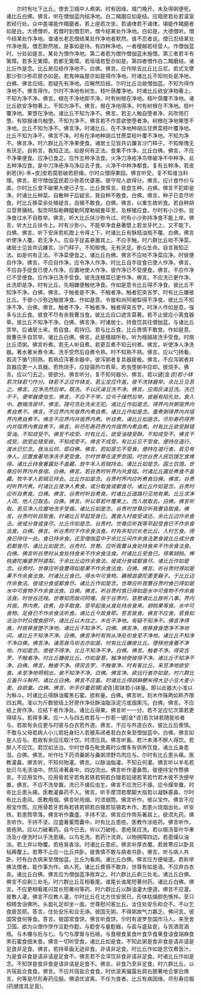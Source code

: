 <!-- { "loadSidebar": true } -->
　　尔时有吐下比丘。使舍卫城中人煮粥。时有因缘。城门晚开。未及得粥便死。诸比丘白佛。佛言。听在僧伽蓝内结净地。白二羯磨应如是结。应唱房若处若温室若经行处。众中差堪能作羯磨者。若上座若次坐。若诵律若不诵律。堪能作羯磨者如是白。大德僧听。若僧时到僧忍听。僧今结某处作净地。白如是。大德僧听。僧今结某处作净地。谁诸长老忍僧结某处作净地者默然。谁不忍者说。僧已忍结某处作净地竟。僧忍默然故。是事如是持。有四种净地。一者檀越若经营人。作僧伽蓝时。分处如是言。某处为僧作净地。第二者若为僧作僧伽蓝未施僧。第三者若半有篱障。若多无篱障。若都无篱障。若垣墙若堑亦如是。第四者僧作白二羯磨结。诸比丘作是念。比丘房应结作净地不。白佛。佛言。应作除去比丘比丘尼。若式叉摩那沙弥沙弥尼房亦如是。若鬼神庙屋亦如是得作净地。时诸比丘不知何处是净地。白佛。佛言应结。若疑先有净地。应解然后结。尔时比丘治故僧伽蓝。不知为得作净地不。佛言得作。尔时不净地有树生。枝叶荫覆净地。时诸比丘欲安净物著上。不知为净不净。佛言。根在不净地即不净。时有树根在净地。枝叶荫覆不净地。诸比丘欲安净物著上。不知为净不。佛言。根在净地得净。时有树根在不净地。枝叶覆净地。果堕在净地。诸比丘不知为净不。佛言。若无人触自堕者净。风吹雨打堕。有猕猴诸鸟触堕。不知为净不。佛言若不作意欲使堕者净。树根在净地果堕不净地。比丘不知为净不。佛言净。时诸比丘。在不净地种胡瓜甘蔗菜枝叶覆净地。比丘不知为净不。佛言不净。时有在净地种胡瓜甘蔗菜枝叶覆不净地。不知为净不。佛言净。时六群比丘不净果便食。诸居士见皆共讥嫌言沙门释子。不知惭愧无有厌足。自称言。我知正法。如是何有正法。食果不作净。比丘白佛。佛言。不应不净果便食。应净已食之。应作五种净法食。火净刀净疮净鸟啄破净不中种净。此五种净应食。是中刀净疮净鸟净应去子食。火净不中种净都食。复有五种净。若皮剥若[利-禾+皮]皮若腐若破若瘀燥。尔时众僧得果园。佛言听受。复不知谁当料理。佛言。若守僧伽蓝民若沙弥若优婆塞。彼守视人欲得分。佛言。应计食作价与直。尔时比丘食不破果大便已子生。比丘畏慎言。我食生种。白佛。佛言不犯即是净。时诸比丘种菜。自散种子后疑言。我自种不敢食。白佛。佛言。种子已变尽听食。时比丘移菜余处殖疑言。自殖不敢食。白佛。佛言。以重生故听食。若自种胡瓜苷蔗蒱桃。梨奈呵梨勒鞞醯勒阿摩勒椒姜荜茇。及移殖应食。尔时有小沙弥。捉净食过水不自胜举。佛言。听大比丘扶沙弥令过。时有小沙弥持净食不能上岸。佛言。听大比丘扶令上。时有沙弥小。不能举净食悬著壁上若龙牙杙上。又不能下。白佛。佛言。听下安床若机蹬上令得上下。时诸比丘有酥瓶油瓶不覆。白佛。佛言听使净人覆。若无净人。应自手捉盖悬置其上。不应手触。时六群比丘啖不净菜。诸居士见皆共讥嫌言。沙门释子。不知惭愧。无有厌足。断众生命。自言我知正法。如是何有正法。不净菜便食之。诸比丘白佛。佛言不应啖不净菜应净。时彼便自作净。佛言。不应自作净。应令净人作净。时比丘自手捉食已使人作净。佛言。不应自手捉食已使人作净。应置地使人作净。彼作净已不受便食。佛言。不应作净已不受便食。应作净已洗手受食。彼洗连根菜已更作净。佛言。不应洗已更作净。此洗即是净。时有比丘。先相嫌便触他净食。作如是意令比丘得不净食。彼比丘不知净不净。白佛。佛言。于触者是不净。不触者净。触者犯突吉罗。时有比丘嫌彼比丘。于彼小沙弥边触彼净食。作如是意。令彼和尚阿阇梨得不净食。彼比丘不知净不净。白佛。佛言。触者不净。不触者净。触者得突吉罗。时净人作如是意。强多与比丘食。彼食不尽有余我曹当食。彼比丘应口遮言莫著。若不止彼应小离食器草。彼比丘不知净不净。白佛。佛言净。时诸居士。持食饮具往僧伽蓝。与诸比丘赏举。后诸居士来。若自食。若持归。若与比丘食。比丘畏慎不敢食。作如是意。我曹先手自赏举。诸比丘白佛。佛言。此是檀越所有。听为檀越故洗手受食。时病比丘须粥。佛言听煮。若无人听自煮。若更互煮不知云何煮。佛言。听使净人净洗器。著水著米煮令沸。洗手受然后自煮令熟。时不知熟不熟。佛言。应以勺扬看。若流下循勺则熟。若熟应泻著余器中。彼泻粥者复具器疲极。佛言。不应泻粥者并具器应更一人具器。若热烧手。应捉镊热巾若草。若虫堕粥中应却。彼烧手。佛言。应以勺去之。彼欲分。佛言听分。复不知何器分。佛言。若以键[金*咨]若小钵若次钵若勺作分。钵若不正应作钵支。若尘坌应作盖。彼不洗钵器举。余比丘见恶之。佛言。应净洗然后举。既洗。不以灰澡豆洗不净。佛言。应用灰澡豆洗。洗已不干。便举器便虫生。佛言。不应不干举。应令干燥然后举。彼器有陷孔处。食入中。数摘洗穿坏。佛言。随可洗处洗余无犯。诸比丘作如是念。得界内共粥宿界内煮自煮不。佛言。不应界内共宿界内煮自煮。诸比丘作如是念。重煮粥得界内共宿界内煮自煮不。佛言不应界内共宿界内煮。听自煮。诸比丘如是念。尽形寿药得界内共宿界内煮自煮不。佛言。听尽形寿药界内共宿界内煮自煮。时有比丘欲受酥错受油。不知成受不。佛言不成受。时有比丘。欲受油错受酥。不知成受不。佛言不成受。欲受此错受彼。不知成受不。佛言不成受。有比丘忘不受食。便持在道行。渡水已忆念。我当云何。即白佛。佛言。若如是忘不受食。便持在道行者。若见有净人。应置食著地净洗手更受食。尔时世尊在波罗奈国。时世谷贵人民饥饿乞食难得。诸比丘持食著露处不盖藏。放牛羊人若贼持去。诸比丘如是念。国土饥饿。世尊应听界内共食宿。白佛。佛言。若谷贵时听界内共食宿。时诸比丘露处煮食不盖藏。牧牛羊人若贼见持去。比丘作如是念。谷贵时界内应听煮食白佛。佛言。谷贵时听界内煮。时诸比丘使净人煮食。或分取食或都食尽。诸比丘作如是念。谷贵时应听自煮食。白佛。佛言。谷贵时听自煮食。时诸比丘道路行见地有果。比丘求净人顷。他人已取去。白佛。佛言。听以草若叶覆果上。而人故取去。白佛。佛言听取。若见净人应置地洗手受食。诸比丘如是念。谷贵时世尊应听我曹自取食。佛言。谷贵时听自取食。时诸比丘早起受食已。置食入村彼受请还。余比丘边作余食法。彼或分食或食尽。比丘作如是念。谷贵时。世尊应听我等早起受食已不作余食法食。白佛。佛言。听谷贵时不作余食法食。时有多知识长老比丘。入村乞食。得食已持往一处。食已持余食。还至僧伽蓝中于余比丘间作余食法更食彼比丘或分食若都食尽。诸比丘如是念。谷贵时。世尊。应听我曹从食处持食来不作余食法食。白佛。佛言听谷贵时从食处持食来不作余食法食。时诸比丘受食已。得果胡桃。椑桃婆陀庵婆罗阿婆梨。于余比丘边作余食法。彼或分食或都食尽。诸比丘作如是念。谷贵时。世尊应听我曹得如是果不作余食法食。白佛。佛言。听谷贵时得如是果不作余食法食。时诸比丘食已。得水中可食物。藕根迦婆陀菱芰藕子。于比丘边作余食法。彼或分食或都食尽。诸比丘作如是念。世尊应听我曹谷贵时食已得如是水中可食物不作余食法食。白佛。佛言。听谷贵时食已得如是水中可食物不作余食法食。时世谷还贱。世尊知而故问阿难。我于谷贵时。慈愍诸比丘故听八事。界内共宿。界内煮。自煮。自手取食。受早起食从食处持余食来。胡桃果等食。水中可食物。足食已不作余食法听食。诸比丘今故食耶。答言故食。佛言不应食。若食如法治尔时众僧食厨坏。诸比丘以木拄之。木在不净地。有疑不知净不。佛言净得食。时夜移食堕不净地。诸比丘不知净不。白佛。佛言净。夜移食食堕净不净地间。诸比丘不知净不净。白佛。佛言净时有狗从净处衔食至不净地。诸比丘不知净不净白佛。佛言净。诸恶兽鸟衔去亦如是。时有比丘嫌彼比丘。便移他食著不净地。作如是念。使彼不得净。比丘不知净不净。白佛。佛言。触者不净。得突吉罗。不触者净。时比丘嫌彼比丘。作如是意。触净地使彼得不净。诸比丘不知净不净。白佛。佛言。触者不净。得突吉罗。不触者净。时有客比丘。来觅净地欲安食。未至净地明相出。彼不知净不净。白佛。佛言净。欲远行者亦如是。时六群比丘畜升斗斛秤。诸比丘白佛。佛言不应畜。时诸比丘得胡麻粳米得大豆小豆大麦小麦。自欲量。白佛。佛言。听手抄量若键[金*咨]若钵若小钵量。即以此器大小准以为斛斗。时诸比丘得酥油蜜黑石蜜。欲称量。白佛。佛言听。刻木作铢两如称齐限四五两。准以为斤数彼结上好房作净处酥油脂涂泥污或烟熏污。白佛。佛言。不应结上房作净。应结下者作净处。诸比丘得果。佛言听一一分。若不足应忆次第若更得续与。若得多果。应一人与四五枚若与一抄若一键[金*咨]若次钵若随能啖者与。若故有余应更与时彼与白衣若外道。佛言。不应与外道白衣。彼比丘后畏慎。不敢与父母若病人小儿若妊身妇人若被系闭者若白衣来至僧伽蓝中。白佛。佛言如是人应与。若故有余应压取汁饮。时须压具。佛言听畜。若汁未沸不醉人得饮。若醉人不应饮。若饮如法治。尔时世尊在毗舍离时众僧多有供养饮食。诸比丘身患湿。白佛。佛言。听作吐下药须羹粥与羹粥须野鸟肉应与。尔时有比丘患头痛。医教灌鼻。佛言听。不知何物灌。佛言。以酥油脂灌。不知云何灌。佛言听以羊毛若劫贝鸟毛渍油中。然后渧著鼻中。四边流出。佛言听作灌鼻筒。彼便持宝作筒佛言。不应用宝作。应用骨若牙若角若铁若铜若白镴若铅锡若苇若竹若木彼不洗便举置。佛言。不应不洗举置。洗已不燥后虫生。佛言不应洗已不燥。应令燥举置。时有比丘患头痛。医教灌鼻药不入。佛言。听手摩顶若摩脚大指若以凝酥塞鼻。尔时有比丘患风。医教用烟。佛言听用烟。时须烟筒。佛言听作。彼以宝作。佛言不应用宝作筒。应用骨若牙若角若铁若铜若白镴若铅锡若木作。若患火烧烟出处。听安铁。若患筒零落。佛言听作囊盛。手持不坚。佛言应作带系著肩上。彼须丸药。佛言听作。手持不坚。应盛著薰筒囊中。时有比丘患疮。医教作涂疮药。佛言听作。彼疮熟。应以刀破著药。自今已去。听以刀破疮。患疮臭应洗。若以根汤茎叶华果汤及小便洗时以手洗患痛。以鸟毛洗。若药汁流弃。以物拥障四边。若患燥以油涂。若上弃以物覆。若疮臭香涂。时诸比丘患疟。佛言听厚衣覆。若故寒应以卧具毡褥覆上。若寒不止应一比丘共卧。彼畏慎不敢与病者共卧。佛言。听与病人共卧。时有白衣病来至僧伽蓝。比丘为看病。诸比丘白佛。佛言应方便喻遣。若称举佛法僧者。能作事为作。病人死。诸比丘畏慎不敢弃。世尊有如是语。不应弃白衣丧。诸比丘白佛。佛言应为僧伽蓝净故弃之。时六群比丘剃三处毛。诸比丘白佛。佛言不应剃三处毛。时六群比丘互相看尾。谁尾长谁尾短著何药。诸比丘白佛。佛言。不应更相看尾问其长短著何等药。时六群比丘以酥油灌大便道。佛言不应灌。彼教人灌。佛言不应教人灌。尔时比丘在北方住安居已。形体枯燥颜色憔悴。至只桓精舍诣佛所。头面礼足却坐一面。世尊慰问客比丘。汝住处安乐和合不。不以乞食疲苦耶。答言。住处安乐和合无诤。彼国无粥。不得粥故气力羸乏。佛问言。彼国常食何等食。答言。彼国常食饼。佛言听食饼。尔时有波罗奈国市马人。来至舍卫国。欲为众僧作饼作豆麨作麨。与麨奁与量麨器。与盐与盛盐奁。与苦酒苦酒瓶。与木欓与卮与匕。与勺与摩膏与卮碗。与食根食茎食叶食华食果食油食胡麻食黑石蜜食细末食。佛言一切听受食。诸比丘如是食。不知此粥是食非食是请非请是足食非足食。佛言。若持草画无迹非食。非请非足食。时比丘作如是念饮煮饭汁。为是食非食是请非请是足食不。佛言若不合滓饮非食非请非足食。时诸比丘作如是念。不知饼是食非食是请非请是足食不。佛言。非食乃至非足食。时六群比丘。以共宿盐合食食。佛言。不应共宿盐合食食。时优波离偏露右肩右膝著地合掌白佛言。何等是尽形寿药应服。佛语优波离。不任为食者。比丘有病因缘。尽形寿应服(药揵度具足竟)。
